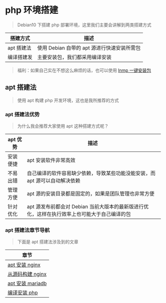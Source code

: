 # php 环境搭建

> Debian10 下搭建 php 部署环境，这里我们主要会讲解到两类搭建方式

| 搭建方式   | 描述                                        |
| ---------- | ------------------------------------------- |
| apt 搭建法 | 使用 Debian 自带的 apt 源进行快速安装所需包 |
| 编译搭建发 | 主要安装包，我们都采用编译安装              |

> 福利：如果自己实在不想这么麻烦的话，也可以使用 [lnmp 一键安装包](https://lnmp.org)

## apt 搭建法

> 使用 apt 构建 php 开发环境，这也是我所推荐的方式

### apt 搭建法优势

> 为什么我会推荐大家使用 apt 这种搭建方式呢？

| apt 优势 | 描述                                                                                         |
| -------- | -------------------------------------------------------------------------------------------- |
| 安装便捷 | apt 安装软件非常高效                                                                         |
| 不易出错 | 自己编译的软件容易缺少依赖，导致某些功能没能安装，而 apt 源可以自动解决依赖                  |
| 管理方便 | apt 源的安装目录都是固定的，如果是团队管理也非常方便                                         |
| 针对优化 | apt 源发布前都会对 Debian 当前大版本的最新版进行优化，这样在执行效率上也可能大于自己编译的包 |

### apt 搭建法章节导航

> 下面是 apt 搭建法涉及到的文章

| 章节                                          |
| --------------------------------------------- |
| [apt 安装 nginx](./lnmp/apt安装Nginx.md)      |
| [从源码构建 nginx](./lnmp/从源代构建Nginx.md) |
| [apt 安装 mariadb](./lnmp/apt安装MariaDB.md)  |
| [编译安装 php](./lnmp/编译安装PHP.md)         |
